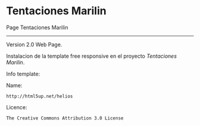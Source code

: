 Tentaciones Marilin
==========

Page Tentaciones Marilin

**********
Version 2.0 Web Page.

Instalacion de la template free responsive en el proyecto *Tentaciones Marilin*.

Info template:

  Name:
  
    http://html5up.net/helios
    
  Licence:
  
    The Creative Commons Attribution 3.0 License
    
